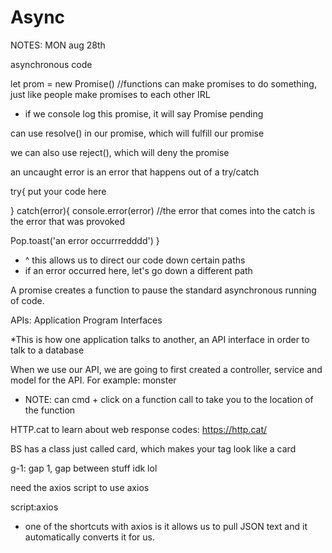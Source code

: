 # Async


NOTES: MON aug 28th


asynchronous code

let prom = new Promise()    //functions can make promises to do something, just like people make promises to each other IRL

* if we console log this promise, it will say Promise pending

can use resolve() in our promise, which will fulfill our promise

we can also use reject(), which will deny the promise

an uncaught error is an error that happens out of a try/catch

try{
  put your code here

} catch(error){
  console.error(error)
  //the error that comes into the catch is the error that was provoked

  Pop.toast('an error occurrredddd')
}

*   ^ this allows us to direct our code down certain paths
* if an error occurred here, let's go down a different path

A promise creates a function to pause the standard asynchronous running of code.


APIs: Application Program Interfaces

*This is how one application talks to another, an API interface in order to talk to a database

When we use our API, we are going to first created a controller, service and model for the API. For example: monster

* NOTE: can cmd + click on a function call to take you to the location of the function

HTTP.cat to learn about web response codes: https://http.cat/

BS has a class just called card, which makes your tag look like a card

g-1: gap 1, gap between stuff idk lol


need the axios script to use axios

script:axios

* one of the shortcuts with axios is it allows us to pull JSON text and it automatically converts it for us.